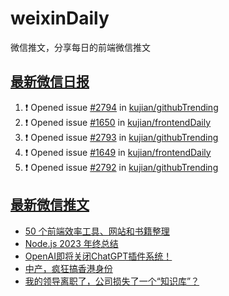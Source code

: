 # weixinDaily
微信推文，分享每日的前端微信推文

## [最新微信日报](https://github.com/kujian/weixinDaily/issues)

<!--START_SECTION:activity-->
1. ❗ Opened issue [#2794](https://github.com/kujian/githubTrending/issues/2794) in [kujian/githubTrending](https://github.com/kujian/githubTrending)
2. ❗ Opened issue [#1650](https://github.com/kujian/frontendDaily/issues/1650) in [kujian/frontendDaily](https://github.com/kujian/frontendDaily)
3. ❗ Opened issue [#2793](https://github.com/kujian/githubTrending/issues/2793) in [kujian/githubTrending](https://github.com/kujian/githubTrending)
4. ❗ Opened issue [#1649](https://github.com/kujian/frontendDaily/issues/1649) in [kujian/frontendDaily](https://github.com/kujian/frontendDaily)
5. ❗ Opened issue [#2792](https://github.com/kujian/githubTrending/issues/2792) in [kujian/githubTrending](https://github.com/kujian/githubTrending)
<!--END_SECTION:activity-->


## [最新微信推文](https://weixin.qdkfweb.cn/)

<!-- BLOG-POST-LIST:START -->
- [50 个前端效率工具、网站和书籍整理](https://weixin.qdkfweb.cn/40743.html)
- [Node.js 2023 年终总结](https://weixin.qdkfweb.cn/40736.html)
- [OpenAI即将关闭ChatGPT插件系统！](https://weixin.qdkfweb.cn/40716.html)
- [中产，疯狂搞香港身份](https://weixin.qdkfweb.cn/40726.html)
- [我的领导离职了，公司损失了一个“知识库”？](https://weixin.qdkfweb.cn/40724.html)
<!-- BLOG-POST-LIST:END -->